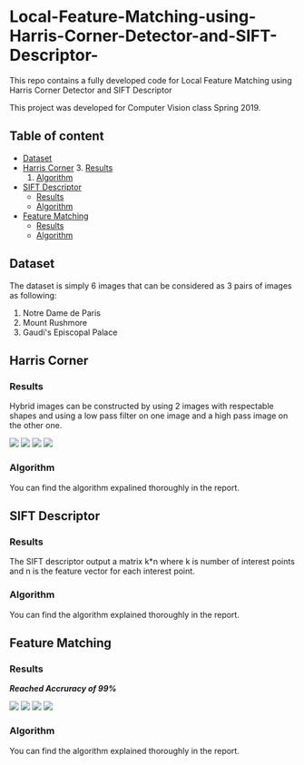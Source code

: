 # Local-Feature-Matching-using-Harris-Corner-Detector-and-SIFT-Descriptor-

This repo contains a fully developed code for Local Feature Matching using Harris Corner Detector and SIFT Descriptor 

This project was developed for Computer Vision class Spring 2019.

## Table of content
- [Dataset](#Dataset)
- [Harris Corner](#Harris-Corner)
  3. [Results](#Results)
  1. [Algorithm](#Algorithm)
- [SIFT Descriptor](#SIFT-Descriptor)
    - [Results](#Results)
    - [Algorithm](#Algorithm)
- [Feature Matching](#Feature-Matching)
    - [Results](#Results)
    - [Algorithm](#Algorithm)

## Dataset
The dataset is simply 6 images that can be considered as 3 pairs of images as following:
1. Notre Dame de Paris
2. Mount Rushmore
3. Gaudi's Episcopal Palace

## Harris Corner

### Results
Hybrid images can be constructed by using 2 images with respectable shapes and using a low
pass filter on one image and a high pass image on the other one.

![](https://github.com/ahmedwael19/Local-Feature-Matching-using-Harris-Corner-Detector-and-SIFT-Descriptor-/blob/master/report/1_1_01.jpg)
![](https://github.com/ahmedwael19/Local-Feature-Matching-using-Harris-Corner-Detector-and-SIFT-Descriptor-/blob/master/report/1_2_01.jpg)
![](https://github.com/ahmedwael19/Local-Feature-Matching-using-Harris-Corner-Detector-and-SIFT-Descriptor-/blob/master/report/2_1_01.jpg)
![](https://github.com/ahmedwael19/Local-Feature-Matching-using-Harris-Corner-Detector-and-SIFT-Descriptor-/blob/master/report/2_2_01.jpg)

### Algorithm 
You can find the algorithm expalined thoroughly in the report.

## SIFT Descriptor

### Results
The SIFT descriptor output a matrix k*n where k is number of interest points and n is the feature vector for each interest point.


### Algorithm 
You can find the algorithm explained thoroughly in the report.

## Feature Matching 

### Results

***Reached Accruracy of 99%***

![](https://github.com/ahmedwael19/Local-Feature-Matching-using-Harris-Corner-Detector-and-SIFT-Descriptor-/blob/master/report/out_1_dot.jpg)
![](https://github.com/ahmedwael19/Local-Feature-Matching-using-Harris-Corner-Detector-and-SIFT-Descriptor-/blob/master/report/out_1_arr.jpg)
![](https://github.com/ahmedwael19/Local-Feature-Matching-using-Harris-Corner-Detector-and-SIFT-Descriptor-/blob/master/report/out_2_dot.jpg)
![](https://github.com/ahmedwael19/Local-Feature-Matching-using-Harris-Corner-Detector-and-SIFT-Descriptor-/blob/master/report/out_2_arr.jpg)

### Algorithm 
You can find the algorithm explained thoroughly in the report.
